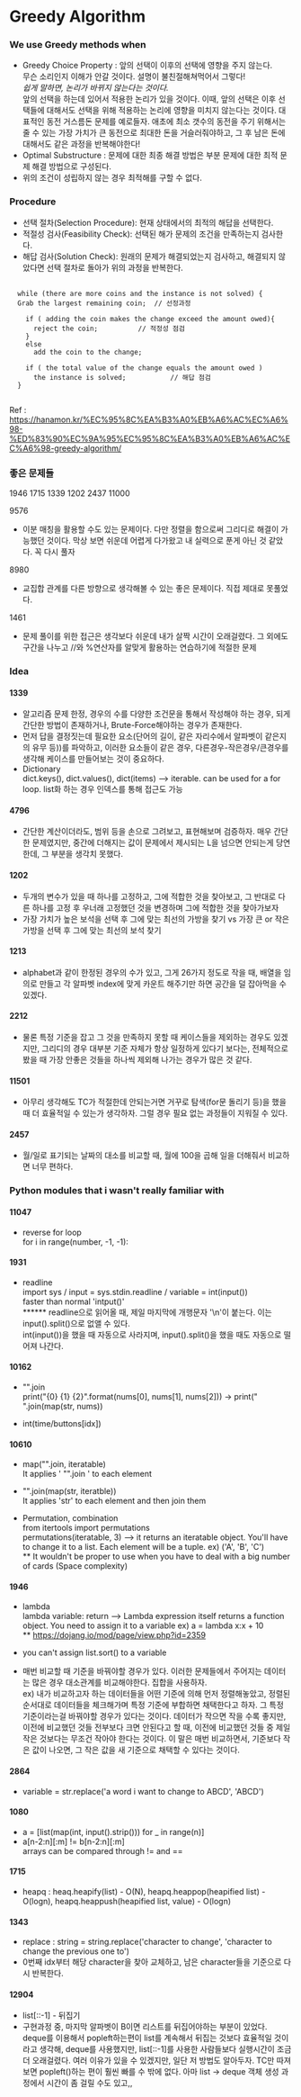 # Greedy Algorithm
### We use Greedy methods when
- Greedy Choice Property : 앞의 선택이 이후의 선택에 영향을 주지 않는다.  
무슨 소리인지 이해가 안갈 것이다. 설명이 불친절해쳐먹어서 그렇다!  
*쉽게 말하면, 논리가 바뀌지 않는다는 것이다.*  
 앞의 선택을 하는데 있어서 적용한 논리가 있을 것이다. 이때, 앞의 선택은 이후 선택들에 대해서도 선택을 위해 적용하는 논리에 영향을 미치지 않는다는 것이다. 대표적인 동전 거스름돈 문제를 예로들자. 애초에 최소 갯수의 동전을 주기 위해서는 줄 수 있는 가장 가치가 큰 동전으로 최대한 돈을 거슬러줘야하고, 그 후 남은 돈에 대해서도 같은 과정을 반복해야한다! 
- Optimal Substructure : 문제에 대한 최종 해결 방법은 부분 문제에 대한 최적 문제 해결 방법으로 구성된다.
- 위의 조건이 성립하지 않는 경우 최적해를 구할 수 없다.
### Procedure
- 선택 절차(Selection Procedure): 현재 상태에서의 최적의 해답을 선택한다.
- 적절성 검사(Feasibility Check): 선택된 해가 문제의 조건을 만족하는지 검사한다.
- 해답 검사(Solution Check): 원래의 문제가 해결되었는지 검사하고, 해결되지 않았다면 선택 절차로 돌아가 위의 과정을 반복한다.  

<pre>
  <code>
  while (there are more coins and the instance is not solved) {
  Grab the largest remaining coin;	// 선정과정
    
    if ( adding the coin makes the change exceed the amount owed){
      reject the coin;			// 적정성 점검
    }
    else
      add the coin to the change;
    
    if ( the total value of the change equals the amount owed )
      the instance is solved;			// 해답 점검
  }
  </code>
</pre>

Ref : https://hanamon.kr/%EC%95%8C%EA%B3%A0%EB%A6%AC%EC%A6%98-%ED%83%90%EC%9A%95%EC%95%8C%EA%B3%A0%EB%A6%AC%EC%A6%98-greedy-algorithm/

### 좋은 문제들
1946  1715  1339  1202  2437 11000  

9576
- 이분 매칭을 활용할 수도 있는 문제이다. 다만 정렬을 함으로써 그리디로 해결이 가능했던 것이다. 막상 보면 쉬운데 어렵게 다가왔고 내 실력으로 푼게 아닌 것 같았다. 꼭 다시 풀자  

8980
- 교집합 관계를 다른 방향으로 생각해볼 수 있는 좋은 문제이다. 직접 제대로 못풀었다.

1461
- 문제 풀이를 위한 접근은 생각보다 쉬운데 내가 살짝 시간이 오래걸렸다. 그 외에도 구간을 나누고 //와 %연산자를 알맞게 활용하는 연습하기에 적절한 문제

### Idea

#### 1339
- 알고리즘 문제 한정, 경우의 수를 다양한 조건문을 통해서 작성해야 하는 경우, 되게 간단한 방법이 존재하거나, Brute-Force해야하는 경우가 존재한다.
- 먼저 답을 결정짓는데 필요한 요소(단어의 길이, 같은 자리수에서 알파벳이 같은지의 유무 등))를 파악하고, 이러한 요소들이 같은 경우, 다른경우-작은경우/큰경우를 생각해 케이스를 만들어보는 것이 중요하다.  
- Dictionary  
dict.keys(), dict.values(), dict(items) --> iterable. can be used for a for loop. list화 하는 경우 인덱스를 통해 접근도 가능

#### 4796
- 간단한 계산이더라도, 범위 등을 손으로 그려보고, 표현해보며 검증하자. 매우 간단한 문제였지만, 중간에 더해지는 값이 문제에서 제시되는 L을 넘으면 안되는게 당연한데, 그 부분을 생각치 못했다.

#### 1202
- 두개의 변수가 있을 때 하나를 고정하고, 그에 적합한 것을 찾아보고, 그 반대로 다른 하나를 고정 후 우너래 고정했던 것을 변경하며 그에 적합한 것을 찾아가보자  
- 가장 가치가 높은 보석을 선택 후 그에 맞는 최선의 가방을 찾기 vs 가장 큰 or 작은 가방을 선택 후 그에 맞는 최선의 보석 찾기

#### 1213
- alphabet과 같이 한정된 경우의 수가 있고, 그게 26가지 정도로 작을 때, 배열을 임의로 만들고 각 알파벳 index에 맞게 카운트 해주기만 하면 공간을 덜 잡아먹을 수 있겠다.

#### 2212
- 물론 특정 기준을 잡고 그 것을 만족하지 못할 때 케이스들을 제외하는 경우도 있겠지만, 그리디의 경우 대부분 기준 자체가 항상 일정하게 있다기 보다는, 전체적으로 봤을 때 가장 안좋은 것들을 하나씩 제외해 나가는 경우가 많은 것 같다.

#### 11501
- 아무리 생각해도 TC가 적절한데 안되는거면 거꾸로 탐색(for문 돌리기 등)을 했을 때 더 효율적일 수 있는가 생각하자. 그럴 경우 필요 없는 과정들이 지워질 수 있다.

#### 2457
- 월/일로 표기되는 날짜의 대소를 비교할 때, 월에 100을 곱해 일을 더해줘서 비교하면 너무 편하다.

### Python modules that i wasn't really familiar with

#### 11047
- reverse for loop  
for i in range(number, -1, -1):

#### 1931
- readline  
import sys / input = sys.stdin.readline / variable = int(input())  
faster than normal 'intput()'  
****** readline으로 읽어올 때, 제일 마지막에 개행문자 '\n'이 붙는다. 이는 input().split()으로 없앨 수 있다.  
int(input())을 했을 때 자동으로 사라지며, input().split()을 했을 때도 자동으로 떨어져 나간다.

#### 10162
- "".join  
print("{0} {1} {2}".format(nums[0], nums[1], nums[2])) -> print(" ".join(map(str, nums))  

- int(time/buttons[idx])

#### 10610
- map("".join, iteratable)  
It applies ' "".join ' to each element

- "".join(map(str, iteratble))  
It applies 'str' to each element and then join them

- Permutation, combination  
from itertools import permutations  
permutations(iteratable, 3) --> it returns an iteratable object. You'll have to change it to a list. Each element will be a tuple. ex) ('A', 'B', 'C')  
** It wouldn't be proper to use when you have to deal with a big number of cards (Space complexity)

#### 1946
- lambda  
lambda variable: return --> Lambda expression itself returns a function object. You need to assign it to a variable 
ex) a = lambda x:x + 10  
** https://dojang.io/mod/page/view.php?id=2359

- you can't assign list.sort() to a variable  

- 매번 비교할 때 기준을 바꿔야할 경우가 있다. 이러한 문제들에서 주어지는 데이터는 많은 경우 대소관계를 비교해야한다. 집합을 사용하자.  
ex) 내가 비교하고자 하는 데이터들을 어떤 기준에 의해 먼저 정렬해놓았고, 정렬된 순서대로 데이터들을 체크해가며 특정 기준에 부합하면 채택한다고 하자. 그 특정 기준이라는걸 바꿔야할 경우가 있다는 것이다. 데이터가 작으면 작을 수록 좋지만, 이전에 비교했던 것들 전부보다 크면 안된다고 할 때, 이전에 비교했던 것들 중 제일 작은 것보다는 무조건 작아야 한다는 것이다. 이 말은 매번 비교하면서, 기준보다 작은 값이 나오면, 그 작은 값을 새 기준으로 채택할 수 있다는 것이다.

#### 2864
- variable = str.replace('a word i want to change to ABCD', 'ABCD')

#### 1080
- a = [list(map(int, input().strip())) for _ in range(n)]  
- a[n-2:n][:m] != b[n-2:n][:m]  
arrays can be compared through != and ==

#### 1715
- heapq : heaq.heapify(list) - O(N), heapq.heappop(heapified list) - O(logn), heapq.heappush(heapified list, value) - O(logn)

#### 1343
- replace : string = string.replace('character to change', 'character to change the previous one to')  
- 0번째 idx부터 해당 character을 찾아 교체하고, 남은 character들을 기준으로 다시 반복한다.  

#### 12904
- list[::-1] - 뒤집기
- 구현과정 중, 마지막 알파벳이 B이면 리스트를 뒤집어야하는 부분이 있었다. deque를 이용해서 popleft하는편이 list를 계속해서 뒤집는 것보다 효율적일 것이라고 생각해, deque를 사용했지만, list[::-1]를 사용한 사람들보다 실행시간이 조금 더 오래걸렸다. 여러 이유가 있을 수 있겠지만, 일단 저 방법도 알아두자. TC만 따져보면 popleft()하는 편이 훨씬 빠를 수 밖에 없다. 아마 list -> deque 객체 생성 과정에서 시간이 좀 걸릴 수도 있고,,